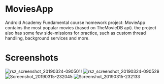 # MoviesApp

Android Academy Fundamental course homework project: MovieApp contains the most popular movies (based on TheMovieDB api).
the project also has some few side-missions for practice, such as custom thread handling, background services and more.

# Screenshots
![rsz_screenshot_20190324-090501](https://user-images.githubusercontent.com/38051253/54876593-3e6e2480-4e1b-11e9-9d85-bfc325f351fd.jpg)! ![rsz_screenshot_20190324-090529](https://user-images.githubusercontent.com/38051253/54876620-8bea9180-4e1b-11e9-99ab-b2db0ef9edb7.jpg) ![Screenshot_20190315-232045](https://user-images.githubusercontent.com/38051253/54473392-cb8ff880-47df-11e9-9e1e-c9a89c193a69.jpg) ![Screenshot_20190315-232133](https://user-images.githubusercontent.com/38051253/54473393-cb8ff880-47df-11e9-8ec1-f637faede2f9.jpg)
